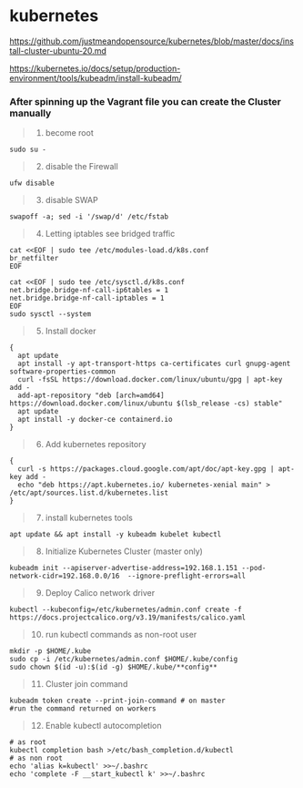 # kubernetes
https://github.com/justmeandopensource/kubernetes/blob/master/docs/install-cluster-ubuntu-20.md

https://kubernetes.io/docs/setup/production-environment/tools/kubeadm/install-kubeadm/
### After spinning up the Vagrant file you can create the Cluster manually

> 1. become root

	sudo su -

> 2. disable the Firewall

	ufw disable

> 3. disable SWAP

	swapoff -a; sed -i '/swap/d' /etc/fstab

> 4. Letting iptables see bridged traffic 

	cat <<EOF | sudo tee /etc/modules-load.d/k8s.conf
	br_netfilter
	EOF
	
	cat <<EOF | sudo tee /etc/sysctl.d/k8s.conf
	net.bridge.bridge-nf-call-ip6tables = 1
	net.bridge.bridge-nf-call-iptables = 1
	EOF
	sudo sysctl --system

> 5. Install docker

	{
	  apt update
	  apt install -y apt-transport-https ca-certificates curl gnupg-agent software-properties-common
	  curl -fsSL https://download.docker.com/linux/ubuntu/gpg | apt-key add -
	  add-apt-repository "deb [arch=amd64] https://download.docker.com/linux/ubuntu $(lsb_release -cs) stable"
	  apt update
	  apt install -y docker-ce containerd.io
	}

> 6. Add kubernetes repository

	{
	  curl -s https://packages.cloud.google.com/apt/doc/apt-key.gpg | apt-key add -
	  echo "deb https://apt.kubernetes.io/ kubernetes-xenial main" > /etc/apt/sources.list.d/kubernetes.list
	}

> 7. install kubernetes tools

	apt update && apt install -y kubeadm kubelet kubectl

> 8. Initialize Kubernetes Cluster (master only)

	kubeadm init --apiserver-advertise-address=192.168.1.151 --pod-network-cidr=192.168.0.0/16  --ignore-preflight-errors=all

> 9. Deploy Calico network driver

	kubectl --kubeconfig=/etc/kubernetes/admin.conf create -f https://docs.projectcalico.org/v3.19/manifests/calico.yaml

> 10. run kubectl commands as non-root user

	mkdir -p $HOME/.kube
	sudo cp -i /etc/kubernetes/admin.conf $HOME/.kube/config
	sudo chown $(id -u):$(id -g) $HOME/.kube/**config**

> 11. Cluster join command

	kubeadm token create --print-join-command # on master
	#run the command returned on workers

> 12. Enable kubectl autocompletion

	# as root
	kubectl completion bash >/etc/bash_completion.d/kubectl
	# as non root
	echo 'alias k=kubectl' >>~/.bashrc
	echo 'complete -F __start_kubectl k' >>~/.bashrc